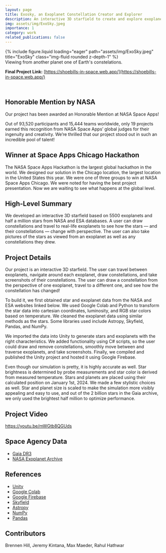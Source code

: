 ```yaml
---
layout: page
title: Exosky, an Exoplanet Constellation Creator and Explorer
description: An interactive 3D starfield to create and explore exoplanet constellations.
img: assets/img/ExoSky.jpeg
importance: 1
category: work
related_publications: false
---
```



<div class="row">
    <div class="col-sm mt-3 mt-md-0">
        {% include figure.liquid loading="eager" path="assets/img/ExoSky.jpeg" title="ExoSky" class="img-fluid rounded z-depth-1" %}
    </div>
</div>
<div class="caption">
    Viewing from another planet one of Earth's constelations.
</div>

**Final Project Link:** [https://shoebills-in-space.web.app/](https://shoebills-in-space.web.app/)

<br>

## Honorable Mention by NASA

Our project has been awarded an Honorable Mention at NASA Space Apps!

Out of 93,520 participants and 15,444 teams worldwide, only 19 projects earned this recognition from NASA Space Apps’ global judges for their ingenuity and creativity. We’re thrilled that our project stood out in such an incredible pool of talent!

## Winner at Space Apps Chicago Hackathon

The NASA Space Apps Hackathon is the largest global hackathon in the world. We designed our solution in the Chicago location, the largest location in the United States this year. We were one of three groups to win at NASA Space Apps Chicago. We were noted for having the best project presentation. Now we are waiting to see what happens at the global level.

## High-Level Summary

We developed an interactive 3D starfield based on 5500 exoplanets and half a million stars from NASA and ESA databases. A user can draw constellations and travel to real-life exoplanets to see how the stars — and their constellations — change with perspective. The user can also take pictures of the stars as viewed from an exoplanet as well as any constellations they drew.

## Project Details

Our project is an interactive 3D starfield. The user can travel between exoplanets, navigate around each exoplanet, draw constellations, and take screenshots of their constellations. The user can draw a constellation from the perspective of one exoplanet, travel to a different one, and see how the constellation has changed!

To build it, we first obtained star and exoplanet data from the NASA and ESA websites linked below. We used Google Colab and Python to transform the star data into cartesian coordinates, luminosity, and RGB star colors based on temperature. We cleaned the exoplanet data using similar methods as the stars. Some libraries used include Astropy, Skyfield, Pandas, and NumPy.

We imported the data into Unity to generate stars and exoplanets with the right characteristics. We added functionality using C# scripts, so the user could draw and remove constellations, smoothly move between and traverse exoplanets, and take screenshots. Finally, we compiled and published the Unity project and hosted it using Google Firebase.

Even though our simulation is pretty, it is highly accurate as well. Star brightness is determined by probe measurements and star color is derived from measured temperature. Stars and planets are placed using their calculated position on January 1st, 2024. We made a few stylistic choices as well. Star and planet size is scaled to make the simulation more visibly appealing and easy to use, and out of the 2 billion stars in the Gaia archive, we only used the brightest half million to optimize performance.

## Project Video

<https://youtu.be/mWGtb8QGUds>

## Space Agency Data

- [Gaia DR3](https://www.cosmos.esa.int/web/gaia/data-release-3)
- [NASA Exoplanet Archive](https://exoplanetarchive.ipac.caltech.edu/)

## References

- [Unity](https://unity.com/)
- [Google Colab](https://colab.research.google.com/)
- [Google Firebase](https://firebase.google.com/)
- [Skyfield](https://rhodesmill.org/skyfield/)
- [Astropy](https://www.astropy.org/)
- [NumPy](https://numpy.org/)
- [Pandas](https://pandas.pydata.org/)

## Contributors

Brennen Hill, Jeremy Kintana, Max Maeder, Rahul Hathwar
